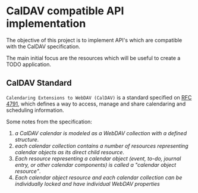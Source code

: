 # CalDAV compatible API implementation

The objective of this project is to implement API's which are compatible with the CalDAV specification.

The main initial focus are the resources which will be useful to create a TODO application.

## CalDAV Standard

`Calendaring Extensions to WebDAV (CalDAV)` is a standard specified on [RFC 4791](https://www.rfc-editor.org/rfc/rfc4791), which defines a way to access, manage and share calendaring and scheduling information.

Some notes from the specification:

1. _a CalDAV calendar is modeled as a WebDAV collection with a defined structure_.
2. _each calendar collection contains a number of resources representing calendar objects as its direct child resource_.
3. _Each resource representing a calendar object (event, to-do, journal entry, or other calendar components) is called a "calendar object resource"_.
4. _Each calendar object resource and each calendar collection can be individually locked and have individual WebDAV properties_




